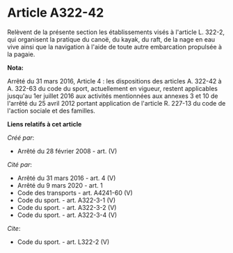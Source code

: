 # Article A322-42

Relèvent de la présente section les établissements visés à l'article L. 322-2, qui organisent la pratique du canoë, du kayak,
du raft, de la nage en eau vive ainsi que la navigation à l'aide de toute autre embarcation propulsée à la pagaie.

**Nota:**

Arrêté du 31 mars 2016, Article 4 :  les dispositions des articles A. 322-42 à A. 322-63 du code du sport, actuellement en
vigueur, restent applicables jusqu'au 1er juillet 2016 aux activités mentionnées aux annexes 3 et 10 de l'arrêté du 25 avril
2012 portant application de l'article R. 227-13 du code de l'action sociale et des familles.

**Liens relatifs à cet article**

_Créé par_:

  - Arrêté du 28 février 2008 - art. (V)

_Cité par_:

  - Arrêté du 31 mars 2016 - art. 4 (V)
  - Arrêté du 9 mars 2020 - art. 1
  - Code des transports - art. A4241-60 (V)
  - Code du sport. - art. A322-3-1 (V)
  - Code du sport. - art. A322-3-2 (V)
  - Code du sport. - art. A322-3-4 (V)

_Cite_:

  - Code du sport. - art. L322-2 (V)
